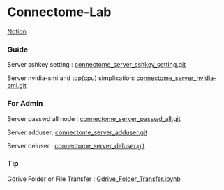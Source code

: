 # Connectome-Lab
[Notion](https://veiled-rhinoceros-7bc.notion.site/For-the-users-6f8b4f002bdf460cb4e427be98e3cae2)

### Guide
Server sshkey setting : [connectome_server_sshkey_setting.git](https://github.com/nemodleo/connectome_server_sshkey_setting)

Server nvidia-smi and top(cpu) simplication: [connectome_server_nvidia-smi.git](https://github.com/nemodleo/connectome_server_nvidia-smi)

### For Admin
Server passwd all node : [connectome_server_passwd_all.git](https://github.com/nemodleo/connectome_server_passwd_all)

Server adduser: [connectome_server_adduser.git](https://github.com/nemodleo/connectome_server_adduser)

Server deluser : [connectome_server_deluser.git](https://github.com/nemodleo/connectome_server_deluser)

### Tip
Gdrive Folder or File Transfer : [Gdrive_Folder_Transfer.ipynb](https://github.com/nemodleo/Connectome-Lab/blob/main/Gdrive_Folder_Transfer.ipynb)
